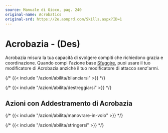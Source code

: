 ```yaml
---
source: Manuale di Gioco, pag. 240
original-name: Acrobatics
original-srd: https://2e.aonprd.com/Skills.aspx?ID=1
---
```


# Acrobazia - (Des)

Acrobazia misura la tua capacità di svolgere compiti che richiedono grazia e
coordinazione. Quando compi l'azione base [Sfuggire](/azioni/base/sfuggire),
puoi usare il tuo modificatore di Acrobazia anziché il tuo modificatore di
attacco senz'armi.

{/* {{< include "/azioni/abilita/bilanciarsi" >}} */}

{/* {{< include "/azioni/abilita/destreggiarsi" >}} */}

## Azioni con Addestramento di Acrobazia

{/* {{< include "/azioni/abilita/manovrare-in-volo" >}} */}

{/* {{< include "/azioni/abilita/stringersi" >}} */}
